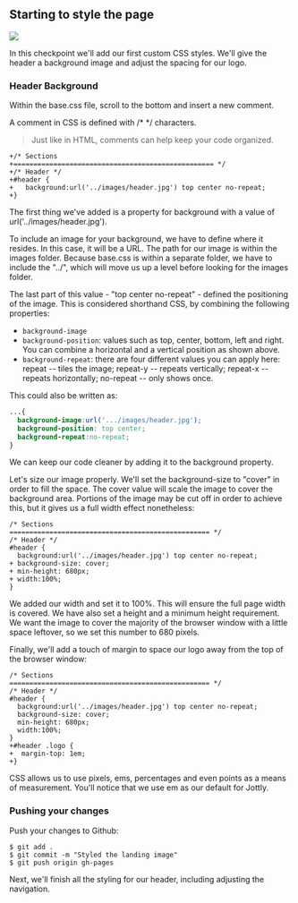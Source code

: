## Starting to style the page

![](http://cl.ly/WHEI/12-header.png)

In this checkpoint we'll add our first custom CSS styles. We'll give the header a background image and adjust the spacing for our logo.

### Header Background

Within the base.css file, scroll to the bottom and insert a new comment.

A comment in CSS is defined with /* */ characters.

> Just like in HTML, comments can help keep your code organized.

```CSS(stylesheets/base.css)
+/* Sections
+================================================== */
+/* Header */
+#header {
+	background:url('../images/header.jpg') top center no-repeat;
+}
```

The first thing we've added is a property for background with a value of url('../images/header.jpg').

To include an image for your background, we have to define where it resides. In this case, it will be a URL. The path for our image is within the images folder. Because base.css is within a separate folder, we have to include the "../", which will move us up a level before looking for the images folder.

The last part of this value - "top center no-repeat" - defined the positioning of the image. This is considered shorthand CSS, by combining the following properties:

* `background-image`
* `background-position`: values such as top, center, bottom, left and right. You can combine a horizontal and a vertical position as shown above.
* `background-repeat`: there are four different values you can apply here: repeat -- tiles the image; repeat-y -- repeats vertically; repeat-x -- repeats horizontally; no-repeat -- only shows once.

This could also be written as:

```css
...{
  background-image:url('.../images/header.jpg');
  background-position: top center;
  background-repeat:no-repeat;
}
```

We can keep our code cleaner by adding it to the background property.

Let's size our image properly. We'll set the background-size to "cover" in order to fill the space. The cover value will scale the image to cover the background area. Portions of the image may be cut off in order to achieve this, but it gives us a full width effect nonetheless:

```CSS(stylesheets/base.css)
/* Sections
================================================== */
/* Header */
#header {
  background:url('../images/header.jpg') top center no-repeat;
+ background-size: cover;
+ min-height: 680px;
+ width:100%;
}
```

We added our width and set it to 100%. This will ensure the full page width is covered. We have also set a height and a minimum height requirement. We want the image to cover the majority of the browser window with a little space leftover, so we set this number to 680 pixels.

Finally, we'll add a touch of margin to space our logo away from the top of the browser window:

```CSS(stylesheets/base.css)
/* Sections
================================================== */
/* Header */
#header {
  background:url('../images/header.jpg') top center no-repeat;
  background-size: cover;
  min-height: 680px;
  width:100%;
}
+#header .logo {
+  margin-top: 1em;
+}
```

CSS allows us to use pixels, ems, percentages and even points as a means of measurement. You'll notice that we use em as our default for Jottly.

### Pushing your changes

Push your changes to Github:

```bash(Terminal)
$ git add .
$ git commit -m "Styled the landing image"
$ git push origin gh-pages
```

Next, we'll finish all the styling for our header, including adjusting the navigation.
